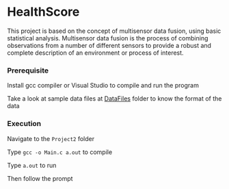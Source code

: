# HealthScore
This project is based on the concept of multisensor data fusion, using basic statistical analysis. Multisensor data fusion is the process of combining observations from a number of different sensors to provide a robust and complete description of an environment or process of interest.


### Prerequisite
Install gcc compiler or Visual Studio to compile and run the program

Take a look at sample data files at [DataFiles](./DataFiles) folder to know the format of the data


### Execution
Navigate to the `Project2` folder

Type `gcc -o Main.c a.out` to compile

Type `a.out` to run

Then follow the prompt
